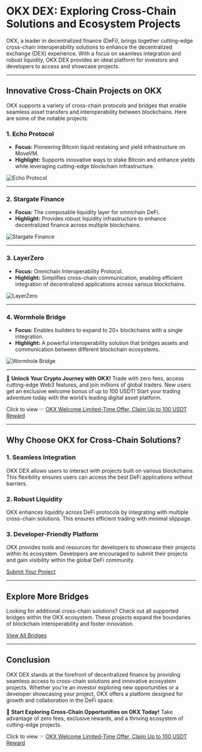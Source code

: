 # OKX DEX: Exploring Cross-Chain Solutions and Ecosystem Projects

OKX, a leader in decentralized finance (DeFi), brings together cutting-edge cross-chain interoperability solutions to enhance the decentralized exchange (DEX) experience. With a focus on seamless integration and robust liquidity, OKX DEX provides an ideal platform for investors and developers to access and showcase projects.

---

## **Innovative Cross-Chain Projects on OKX**

OKX supports a variety of cross-chain protocols and bridges that enable seamless asset transfers and interoperability between blockchains. Here are some of the notable projects:

### **1. Echo Protocol**
- **Focus:** Pioneering Bitcoin liquid restaking and yield infrastructure on MoveVM.
- **Highlight:** Supports innovative ways to stake Bitcoin and enhance yields while leveraging cutting-edge blockchain infrastructure.

![Echo Protocol](https://media.aptosfoundation.org/1732131976-a5c1c2110815-layer_2-3.png)

---

### **2. Stargate Finance**
- **Focus:** The composable liquidity layer for omnichain DeFi.
- **Highlight:** Provides robust liquidity infrastructure to enhance decentralized finance across multiple blockchains.

![Stargate Finance](https://media.aptosfoundation.org/1714617156-project-icon_stargate.png)

---

### **3. LayerZero**
- **Focus:** Omnichain Interoperability Protocol.
- **Highlight:** Simplifies cross-chain communication, enabling efficient integration of decentralized applications across various blockchains.

![LayerZero](https://media.aptosfoundation.org/1686927077-layerzero.jpeg)

---

### **4. Wormhole Bridge**
- **Focus:** Enables builders to expand to 20+ blockchains with a single integration.
- **Highlight:** A powerful interoperability solution that bridges assets and communication between different blockchain ecosystems.

![Wormhole Bridge](https://media.aptosfoundation.org/1686927086-wormhole.jpeg)

---

🚀 **Unlock Your Crypto Journey with OKX!** Trade with zero fees, access cutting-edge Web3 features, and join millions of global traders. New users get an exclusive welcome bonus of up to 100 USDT! Start your trading adventure today with the world’s leading digital asset platform.

Click to view ☞ [OKX Welcome Limited-Time Offer, Claim Up to 100 USDT Reward](https://bit.ly/OKXe)

---

## **Why Choose OKX for Cross-Chain Solutions?**

### **1. Seamless Integration**
OKX DEX allows users to interact with projects built on various blockchains. This flexibility ensures users can access the best DeFi applications without barriers.

### **2. Robust Liquidity**
OKX enhances liquidity across DeFi protocols by integrating with multiple cross-chain solutions. This ensures efficient trading with minimal slippage.

### **3. Developer-Friendly Platform**
OKX provides tools and resources for developers to showcase their projects within its ecosystem. Developers are encouraged to submit their projects and gain visibility within the global DeFi community.

[Submit Your Project](https://aptosfoundation.typeform.com/eco-submission)

---

## **Explore More Bridges**

Looking for additional cross-chain solutions? Check out all supported bridges within the OKX ecosystem. These projects expand the boundaries of blockchain interoperability and foster innovation.

[View All Bridges](https://aptosfoundation.org/en/ecosystem/projects/bridges)

---

## **Conclusion**

OKX DEX stands at the forefront of decentralized finance by providing seamless access to cross-chain solutions and innovative ecosystem projects. Whether you're an investor exploring new opportunities or a developer showcasing your project, OKX offers a platform designed for growth and collaboration in the DeFi space.

🚀 **Start Exploring Cross-Chain Opportunities on OKX Today!** Take advantage of zero fees, exclusive rewards, and a thriving ecosystem of cutting-edge projects. 

Click to view ☞ [OKX Welcome Limited-Time Offer, Claim Up to 100 USDT Reward](https://bit.ly/OKXe)
